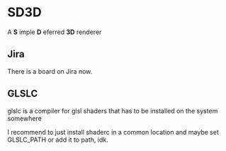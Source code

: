 # SD3D

A __S__ imple __D__ eferred __3D__ renderer

## Jira

There is a board on Jira now.

## GLSLC

glslc is a compiler for glsl shaders that has to be installed on the system somewhere

I recommend to just install shaderc in a common location and maybe set GLSLC_PATH or add it to path, idk.